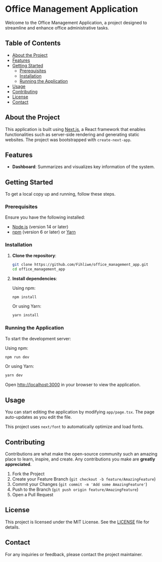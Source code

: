 # Office Management Application

Welcome to the Office Management Application, a project designed to streamline and enhance office administrative tasks.

## Table of Contents

- [About the Project](#about-the-project)
- [Features](#features)
- [Getting Started](#getting-started)
  - [Prerequisites](#prerequisites)
  - [Installation](#installation)
  - [Running the Application](#running-the-application)
- [Usage](#usage)
- [Contributing](#contributing)
- [License](#license)
- [Contact](#contact)

## About the Project

This application is built using [Next.js](https://nextjs.org/), a React framework that enables functionalities such as server-side rendering and generating static websites. The project was bootstrapped with `create-next-app`.

## Features

- **Dashboard**: Summarizes and visualizes key information of the system.

## Getting Started

To get a local copy up and running, follow these steps.

### Prerequisites

Ensure you have the following installed:

- [Node.js](https://nodejs.org/) (version 14 or later)
- [npm](https://www.npmjs.com/) (version 6 or later) or [Yarn](https://yarnpkg.com/)

### Installation

1. **Clone the repository**:

   ```bash
   git clone https://github.com/Fihliwe/office_management_app.git
   cd office_management_app
   ```

2. **Install dependencies**:

   Using npm:

   ```bash
   npm install
   ```

   Or using Yarn:

   ```bash
   yarn install
   ```

### Running the Application

To start the development server:

Using npm:

```bash
npm run dev
```

Or using Yarn:

```bash
yarn dev
```

Open [http://localhost:3000](http://localhost:3000) in your browser to view the application.

## Usage

You can start editing the application by modifying `app/page.tsx`. The page auto-updates as you edit the file.

This project uses `next/font` to automatically optimize and load fonts.

## Contributing

Contributions are what make the open-source community such an amazing place to learn, inspire, and create. Any contributions you make are **greatly appreciated**.

1. Fork the Project
2. Create your Feature Branch (`git checkout -b feature/AmazingFeature`)
3. Commit your Changes (`git commit -m 'Add some AmazingFeature'`)
4. Push to the Branch (`git push origin feature/AmazingFeature`)
5. Open a Pull Request

## License

This project is licensed under the MIT License. See the [LICENSE](LICENSE) file for details.

## Contact

For any inquiries or feedback, please contact the project maintainer.

